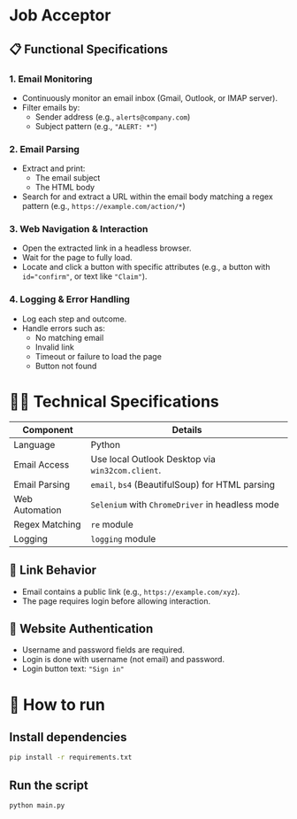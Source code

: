 # Job Acceptor

## 📋 Functional Specifications

### 1. Email Monitoring
- Continuously monitor an email inbox (Gmail, Outlook, or IMAP server).
- Filter emails by:
  - Sender address (e.g., `alerts@company.com`)
  - Subject pattern (e.g., `"ALERT: *"`)

### 2. Email Parsing
- Extract and print:
  - The email subject
  - The HTML body
- Search for and extract a URL within the email body matching a regex pattern (e.g., `https://example.com/action/*`)

### 3. Web Navigation & Interaction
- Open the extracted link in a headless browser.
- Wait for the page to fully load.
- Locate and click a button with specific attributes (e.g., a button with `id="confirm"`, or text like `"Claim"`).

### 4. Logging & Error Handling
- Log each step and outcome.
- Handle errors such as:
  - No matching email
  - Invalid link
  - Timeout or failure to load the page
  - Button not found

# 👨‍💻 Technical Specifications

| Component | Details |
|-----------|---------|
| Language | Python |
| Email Access | Use local Outlook Desktop via `win32com.client`. |
| Email Parsing | `email`, `bs4` (BeautifulSoup) for HTML parsing |
| Web Automation | `Selenium` with `ChromeDriver` in headless mode |
| Regex Matching | `re` module |
| Logging | `logging` module |

## 🔗 Link Behavior

- Email contains a public link (e.g., `https://example.com/xyz`).
- The page requires login before allowing interaction.

## 🔐 Website Authentication

- Username and password fields are required.
- Login is done with username (not email) and password.
- Login button text: `"Sign in"`

# 🏃 How to run

## Install dependencies

```bash
pip install -r requirements.txt
```

## Run the script

```bash
python main.py
```
